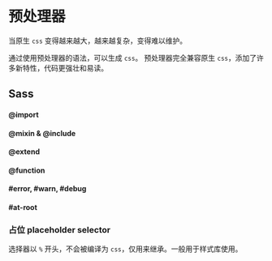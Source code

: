 # 预处理器

当原生 `css` 变得越来越大，越来越复杂，变得难以维护。

通过使用预处理器的语法，可以生成 `css`。
预处理器完全兼容原生 `css`，添加了许多新特性，代码更强壮和易读。

## Sass

#### @import

#### @mixin & @include

#### @extend

#### @function

#### #error, #warn, #debug

#### #at-root

### 占位 placeholder selector

选择器以 `%` 开头，不会被编译为 `css`，仅用来继承。一般用于样式库使用。
